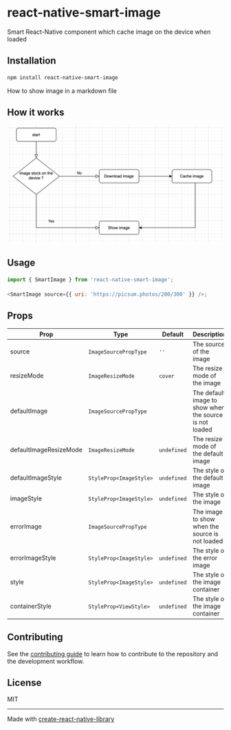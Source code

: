 # react-native-smart-image

Smart React-Native component which cache image on the device when loaded

## Installation

```sh
npm install react-native-smart-image
```

How to show image in a markdown file

## How it works

![Demo](./diagram.png)

## Usage

```js
import { SmartImage } from 'react-native-smart-image';

<SmartImage source={{ uri: 'https://picsum.photos/200/300' }} />;
```

## Props

| Prop                   | Type                    | Default     | Description                                             |
| ---------------------- | ----------------------- | ----------- | ------------------------------------------------------- |
| source                 | `ImageSourcePropType`   | `''`        | The source of the image                                 |
| resizeMode             | `ImageResizeMode`       | `cover`     | The resize mode of the image                            |
| defaultImage           | `ImageSourcePropType`   |             | The default image to show when the source is not loaded |
| defaultImageResizeMode | `ImageResizeMode`       | `undefined` | The resize mode of the default image                    |
| defaultImageStyle      | `StyleProp<ImageStyle>` | `undefined` | The style of the default image                          |
| imageStyle             | `StyleProp<ImageStyle>` | `undefined` | The style of the image                                  |
| errorImage             | `ImageSourcePropType`   |             | The image to show when the source is not loaded         |
| errorImageStyle        | `StyleProp<ImageStyle>` | `undefined` | The style of the error image                            |
| style                  | `StyleProp<ImageStyle>` | `undefined` | The style of the image container                        |
| containerStyle         | `StyleProp<ViewStyle>`  | `undefined` | The style of the image container                        |

## Contributing

See the [contributing guide](CONTRIBUTING.md) to learn how to contribute to the repository and the development workflow.

## License

MIT

---

Made with [create-react-native-library](https://github.com/callstack/react-native-builder-bob)
